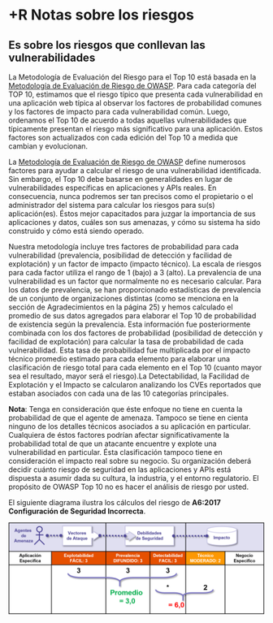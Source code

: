 # +R Notas sobre los riesgos

## Es sobre los riesgos que conllevan las vulnerabilidades

La Metodología de Evaluación del Riesgo para el Top 10 está basada en la [Metodología de Evaluación de Riesgo de OWASP](https://www.owasp.org/index.php/OWASP_Risk_Rating_Methodology). Para cada categoría del TOP 10, estimamos que el riesgo típico que presenta cada vulnerabilidad en una aplicación web típica al observar los factores de probabilidad comunes y los factores de impacto para cada vulnerabilidad común. Luego, ordenamos el Top 10 de acuerdo a todas aquellas vulnerabilidades que típicamente presentan el riesgo más significativo para una aplicación. Estos factores son actualizados con cada edición del Top 10 a medida que cambian y evolucionan.

La [Metodología de Evaluación de Riesgo de OWASP](https://www.owasp.org/index.php/OWASP_Risk_Rating_Methodology) define numerosos factores para ayudar a calcular el riesgo de una vulnerabilidad identificada. Sin embargo, el Top 10 debe basarse en generalidades en lugar de vulnerabilidades específicas en aplicaciones y APIs reales. En consecuencia, nunca podremos ser tan precisos como el propietario o el administrador del sistema para calcular los riesgos para su(s) aplicación(es). Éstos mejor capacitados para juzgar la importancia de sus aplicaciones y datos, cuáles son sus amenazas, y cómo su sistema ha sido construido y cómo está siendo operado.

Nuestra metodología incluye tres factores de probabilidad para cada vulnerabilidad (prevalencia, posibilidad de detección y facilidad de explotación) y un factor de impacto (impacto técnico). La escala de riesgos para cada factor utiliza el rango de 1 (bajo) a 3 (alto). La prevalencia de una vulnerabilidad es un factor que normalmente no es necesario calcular. Para los datos de prevalencia, se han proporcionado estadísticas de prevalencia de un conjunto de organizaciones distintas (como se menciona en la sección de Agradecimientos en la página 25) y hemos calculado el promedio de sus datos agregados para elaborar el Top 10 de probabilidad de existencia según la prevalencia. Esta información fue posteriormente combinada con los dos factores de probabilidad (posibilidad de detección y facilidad de explotación) para calcular la tasa de probabilidad de cada vulnerabilidad. Esta tasa de probabilidad fue multiplicada por el impacto técnico promedio estimado para cada elemento para elaborar una clasificación de riesgo total para cada elemento en el Top 10 (cuanto mayor sea el resultado, mayor será el riesgo).La Detectabilidad, la Facilidad de Explotación y el Impacto se calcularon analizando los CVEs reportados que estaban asociados con cada una de las 10 categorías principales.

**Nota**: Tenga en consideración que éste enfoque no tiene en cuenta la probabilidad de que el agente de amenaza. Tampoco se tiene en cienta ninguno de los detalles técnicos asociados a su aplicación en particular. Cualquiera de éstos factores podrían afectar significativamente la probabilidad total de que un atacante encuentre y explote una vulnerabilidad en particular. Ésta clasificación tampoco tiene en consideración el impacto real sobre su negocio. Su organización deberá decidir cuánto riesgo de seguridad en las aplicaciones y APIs está dispuesta a asumir dada su cultura, la industria, y el entorno regulatorio. El propósito de OWASP Top 10 no es hacer el análisis de riesgo por usted.

El siguiente diagrama ilustra los cálculos del riesgo de **A6:2017 Configuración de Seguridad Incorrecta**.

![Cálculo del riesgo para A6:2017 Configuración de Seguridad Incorrecta](OWASP%20Top%2010/Top10/2017/es/images/0xc0-risk-explanation.png)

